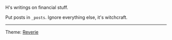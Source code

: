 H's writings on financial stuff.

Put posts in `_posts`. Ignore everything else, it's witchcraft.

---

Theme: [Reverie](https://github.com/amitmerchant1990/reverie)
